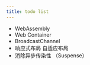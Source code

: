 ```yaml
---
title: todo list
---
```


- WebAssembly
- Web Container
- BroadcastChannel
- 响应式布局 自适应布局
- 消除异步传染性 （Suspense）
